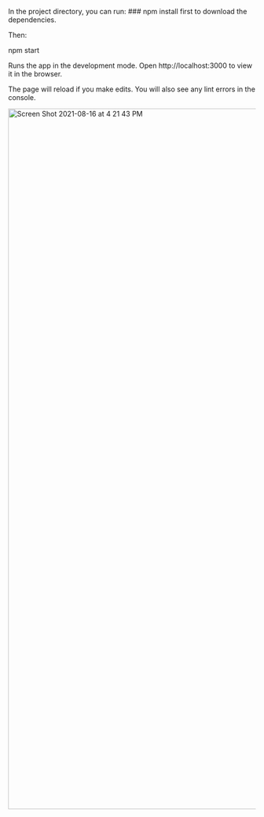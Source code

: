 In the project directory, you can run: ### npm install first to download the dependencies.

Then:

npm start

Runs the app in the development mode.
Open http://localhost:3000 to view it in the browser.

The page will reload if you make edits.
You will also see any lint errors in the console.


<img width="1423" alt="Screen Shot 2021-08-16 at 4 21 43 PM" src="https://user-images.githubusercontent.com/84773526/129563475-afb4a427-1f3a-4762-a780-cb4e72a58be8.png">
